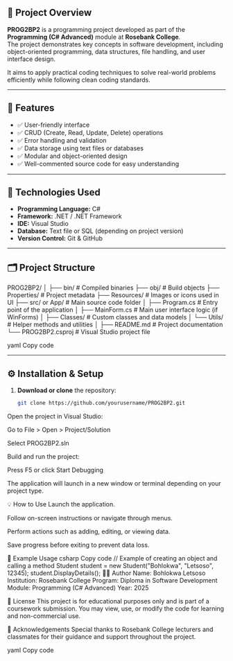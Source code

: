 ## 📘 Project Overview
**PROG2BP2** is a programming project developed as part of the **Programming (C# Advanced)** module at **Rosebank College**.  
The project demonstrates key concepts in software development, including object-oriented programming, data structures, file handling, and user interface design.  

It aims to apply practical coding techniques to solve real-world problems efficiently while following clean coding standards.

---

## 🚀 Features
- ✅ User-friendly interface
- ✅ CRUD (Create, Read, Update, Delete) operations
- ✅ Error handling and validation
- ✅ Data storage using text files or databases
- ✅ Modular and object-oriented design
- ✅ Well-commented source code for easy understanding

---

## 🧰 Technologies Used
- **Programming Language:** C#  
- **Framework:** .NET / .NET Framework  
- **IDE:** Visual Studio  
- **Database:** Text file or SQL (depending on project version)  
- **Version Control:** Git & GitHub  

---

## 🗂️ Project Structure
PROG2BP2/
│
├── bin/ # Compiled binaries
├── obj/ # Build objects
├── Properties/ # Project metadata
├── Resources/ # Images or icons used in UI
├── src/ or App/ # Main source code folder
│ ├── Program.cs # Entry point of the application
│ ├── MainForm.cs # Main user interface logic (if WinForms)
│ ├── Classes/ # Custom classes and data models
│ └── Utils/ # Helper methods and utilities
│
├── README.md # Project documentation
└── PROG2BP2.csproj # Visual Studio project file

yaml
Copy code

---

## ⚙️ Installation & Setup
1. **Download or clone** the repository:
   ```bash
   git clone https://github.com/yourusername/PROG2BP2.git
Open the project in Visual Studio:

Go to File > Open > Project/Solution

Select PROG2BP2.sln

Build and run the project:

Press F5 or click Start Debugging

The application will launch in a new window or terminal depending on your project type.

💡 How to Use
Launch the application.

Follow on-screen instructions or navigate through menus.

Perform actions such as adding, editing, or viewing data.

Save progress before exiting to prevent data loss.

🧪 Example Usage
csharp
Copy code
// Example of creating an object and calling a method
Student student = new Student("Bohlokwa", "Letsoso", 12345);
student.DisplayDetails();
🧑‍💻 Author
Name: Bohlokwa Letsoso
Institution: Rosebank College
Program: Diploma in Software Development
Module: Programming (C# Advanced)
Year: 2025

📄 License
This project is for educational purposes only and is part of a coursework submission.
You may view, use, or modify the code for learning and non-commercial use.

🌟 Acknowledgements
Special thanks to Rosebank College lecturers and classmates for their guidance and support throughout the project.

yaml
Copy code

